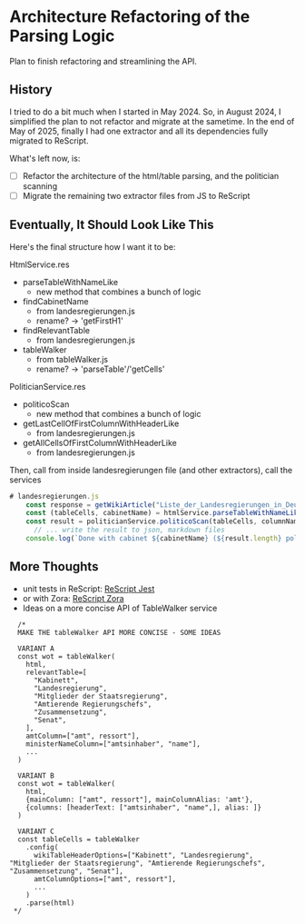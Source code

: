 # Architecture Refactoring of the Parsing Logic

Plan to finish refactoring and streamlining the API.

## History

I tried to do a bit much when I started in May 2024. So, in August 2024, I simplified the plan to not refactor and migrate at the sametime. In the end of May of 2025, finally I had one extractor and all its dependencies fully migrated to ReScript.

What's left now, is:

- [ ] Refactor the architecture of the html/table parsing, and the politician scanning
- [ ] Migrate the remaining two extractor files from JS to ReScript

## Eventually, It Should Look Like This

Here's the final structure how I want it to be:

HtmlService.res

- parseTableWithNameLike
  - new method that combines a bunch of logic
- findCabinetName
  - from landesregierungen.js
  - rename? -> 'getFirstH1'
- findRelevantTable
  - from landesregierungen.js
- tableWalker
  - from tableWalker.js
  - rename? -> 'parseTable'/'getCells'

PoliticianService.res

- politicoScan
  - new method that combines a bunch of logic
- getLastCellOfFirstColumnWithHeaderLike
  - from landesregierungen.js
- getAllCellsOfFirstColumnWithHeaderLike
  - from landesregierungen.js

Then, call from inside landesregierungen file (and other extractors), call the services

```js
# landesregierungen.js
    const response = getWikiArticle("Liste_der_Landesregierungen_in_Deutschland");
    const (tableCells, cabinetName) = htmlService.parseTableWithNameLike(response.data, ["Kabinett", "Landesregierung", ..])
    const result = politicianService.politicoScan(tableCells, columnNames /*{ amt, ministerName, party, image }*/)
      // ... write the result to json, markdown files
    console.log(`Done with cabinet ${cabinetName} (${result.length} politicians)`);
```

## More Thoughts

- unit tests in ReScript: [ReScript Jest](https://github.com/glennsl/rescript-jest)
- or with Zora: [ReScript Zora](https://github.com/dusty-phillips/rescript-zora)
- Ideas on a more concise API of TableWalker service

```text
  /*
  MAKE THE tableWalker API MORE CONCISE - SOME IDEAS

  VARIANT A
  const wot = tableWalker(
    html,
    relevantTable=[
      "Kabinett",
      "Landesregierung",
      "Mitglieder der Staatsregierung",
      "Amtierende Regierungschefs",
      "Zusammensetzung",
      "Senat",
    ],
    amtColumn=["amt", ressort"],
    ministerNameColumn=["amtsinhaber", "name"],
    ...
  )

  VARIANT B
  const wot = tableWalker(
    html,
    {mainColumn: ["amt", ressort"], mainColumnAlias: 'amt'},
    {columns: [headerText: ["amtsinhaber", "name",], alias: ]}
  )

  VARIANT C
  const tableCells = tableWalker
    .config(
      wikiTableHeaderOptions=["Kabinett", "Landesregierung", "Mitglieder der Staatsregierung", "Amtierende Regierungschefs", "Zusammensetzung", "Senat"],
      amtColumnOptions=["amt", ressort"],
      ...
    )
    .parse(html)
 */

```
